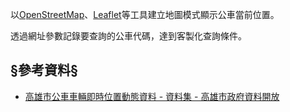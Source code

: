 以[OpenStreetMap](https://www.openstreetmap.org/)、[Leaflet](https://leafletjs.com/)等工具建立地圖模式顯示公車當前位置。

透過網址參數記錄要查詢的公車代碼，達到客製化查詢條件。

## §參考資料§
- [高雄市公車車輛即時位置動態資料 - 資料集 - 高雄市政府資料開放](https://data.kcg.gov.tw/dataset/bus-real-time-dynamic)


